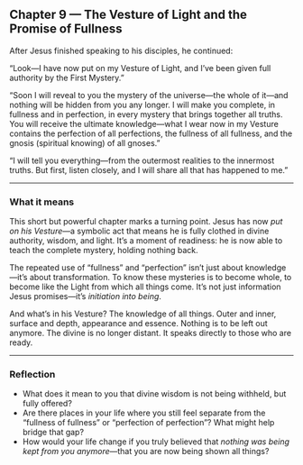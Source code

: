 ## Chapter 9 — The Vesture of Light and the Promise of Fullness

After Jesus finished speaking to his disciples, he continued:

“Look—I have now put on my Vesture of Light, and I’ve been given full authority by the First Mystery.”

“Soon I will reveal to you the mystery of the universe—the whole of it—and nothing will be hidden from you any longer. I will make you complete, in fullness and in perfection, in every mystery that brings together all truths. You will receive the ultimate knowledge—what I wear now in my Vesture contains the perfection of all perfections, the fullness of all fullness, and the gnosis (spiritual knowing) of all gnoses.”

“I will tell you everything—from the outermost realities to the innermost truths. But first, listen closely, and I will share all that has happened to me.”

---

### What it means

This short but powerful chapter marks a turning point. Jesus has now *put on his Vesture*—a symbolic act that means he is fully clothed in divine authority, wisdom, and light. It’s a moment of readiness: he is now able to teach the complete mystery, holding nothing back.

The repeated use of “fullness” and “perfection” isn’t just about knowledge—it’s about transformation. To know these mysteries is to become whole, to become like the Light from which all things come. It’s not just information Jesus promises—it’s *initiation into being*.

And what’s in his Vesture? The knowledge of all things. Outer and inner, surface and depth, appearance and essence. Nothing is to be left out anymore. The divine is no longer distant. It speaks directly to those who are ready.

---

### Reflection

* What does it mean to you that divine wisdom is not being withheld, but fully offered?
* Are there places in your life where you still feel separate from the “fullness of fullness” or “perfection of perfection”? What might help bridge that gap?
* How would your life change if you truly believed that *nothing was being kept from you anymore*—that you are now being shown all things?
